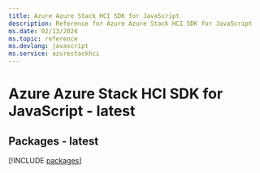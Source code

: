 ```yaml
---
title: Azure Azure Stack HCI SDK for JavaScript
description: Reference for Azure Azure Stack HCI SDK for JavaScript
ms.date: 02/13/2024
ms.topic: reference
ms.devlang: javascript
ms.service: azurestackhci
---
```

# Azure Azure Stack HCI SDK for JavaScript - latest
## Packages - latest
[!INCLUDE [packages](azure-stack-hci-index.md)]
